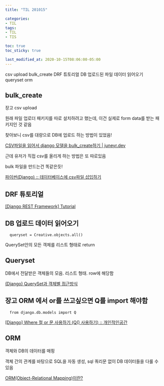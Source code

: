 ```yaml
---
title: "TIL 201015"

categories:
- TIL
tags:
- TIL
- TIS

toc: true
toc_sticky: true

last_modified_at: 2020-10-15T08:06:00-05:00
---
```

csv upload bulk_create DRF 튜토리얼 DB 업로드된 파일 데이터 읽어오기 queryset orm

## bulk_create

장고 csv upload

원래 파일 업로더 패키지를 따로 설치하려고 했는데, 이건 실제로 form data를 받는 패키지인 것 같음

찾아보니 csv를 대량으로 DB에 업로드 하는 방법이 있었음! 

[CSV파일을 읽어서 django 모델을 bulk_create하기 \| juneyr.dev](https://juneyr.dev/2018-02-19/make-bulk-update-from-csv-django)

근데 유저가 직접 csv를 올리게 하는 방법은 또 따로있음

bulk 파일을 만드는건 똑같은듯!

[파이썬(Django) :: 데이터베이스에 csv파일 삽입하기](https://wave1994.tistory.com/89)

## DRF 튜토리얼

[\[Django REST Framework\] Tutorial](https://aiera.tistory.com/209)

## DB 업로드 데이터 읽어오기

      queryset = Creative.objects.all()

QuerySet안의 모든 객체를 리스트 형태로 return

## Queryset

DB에서 전달받은 객체들의 모음. 리스트 형태. row에 해당함

[(Django) QuerySet과 객체별 접근방식](https://velog.io/@rosewwross/session-note)

## 장고 ORM 에서 or를 쓰고싶으면 Q를 import 해야함

      from django.db.models import Q

[\[Django\] Where 절 or 문 사용하기 (Q() 사용하기) :: 개인적인공간](https://brownbears.tistory.com/425)

## ORM

객체와 DB의 데이터를 매핑

객체 간의 관계를 바탕으로 SQL을 자동 생성, sql 쿼리문 없이 DB 데이터들을 다룰 수 있음

[ORM(Object-Relational Mapping)이란?](https://ychae-leah.tistory.com/134)
